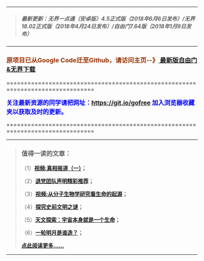 ***
>##### 最新更新：无界一点通（安卓版）4.5正式版（2018年6月6日发布）/无界18.02正式版（2018年4月24日发布）/自由门7.64版（2018年1月9日发布）
***

<h3><font color="#993300"> 原项目已从Google Code迁至Github，请访问主页--》<a href="https://github.com/sglfree/freesky/wiki/%E8%87%AA%E7%94%B1%E9%97%A8%E6%9C%80%E6%96%B0%E7%89%88%E4%B8%8B%E8%BD%BD-%E6%97%A0%E7%95%8C%E6%B5%8F%E8%A7%88%E6%9C%80%E6%96%B0%E6%AD%A3%E5%BC%8F%E7%89%88%E4%B8%8B%E8%BD%BD-%E7%BF%BB%E5%A2%99%E8%BD%AF%E4%BB%B6%E4%B8%8B%E8%BD%BD" target="_blank"> 最新版自由门&无界下载</a></font></h3>
<p>===============================================================================</p>
<font color="blue" size="3"><strong>关注最新资源的同学请把网址：<font color="#993300"><a href="https://git.io/gofree" target="_blank">https://git.io/gofree</a> </font>加入浏览器收藏夹以获取及时的更新。</strong></font>
<p>===============================================================================</p>

***
>###  值得一读的文章：
> <p>（1）<strong><a href="https://d3v6uuonj4as1n.cloudfront.net/forum7.php?h=b1" target="_blank">视频:真相报道（一）</a>；</strong></p>
> <p>（2）<strong><a href="https://d3v6uuonj4as1n.cloudfront.net/forum7.php?h=b2" target="_blank">退党团队声明精彩推荐</a>；</strong></p>
> <p>（3）<strong><a href="https://d3v6uuonj4as1n.cloudfront.net/forum7.php?h=b3" target="_blank">视频:从分子生物学研究看生命的起源</a>；</strong></p>
> <p>（4）<strong><a href="https://d3v6uuonj4as1n.cloudfront.net/forum7.php?h=b4" target="_blank">探究史前文明之谜</a>；</strong></p>
> <p>（5）<strong><a href="https://d3v6uuonj4as1n.cloudfront.net/forum7.php?h=b5" target="_blank">天文探索：宇宙本身就是一个生命</a>；</strong></p>
> <p>（6）<strong><a href="https://d3v6uuonj4as1n.cloudfront.net/forum7.php?h=b6" target="_blank">一轮明月是谁造？</a>；</strong></p>
> <p><strong><a href="https://d3v6uuonj4as1n.cloudfront.net/forum7.php?h=b7" target="_blank">点此阅读更多……</a></strong></p>
***
